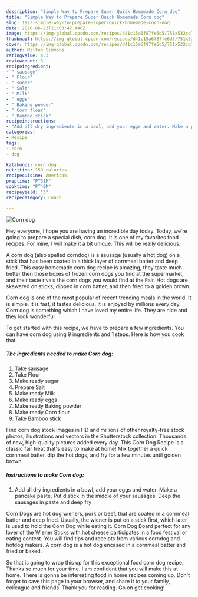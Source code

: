 ```yaml
---
description: "Simple Way to Prepare Super Quick Homemade Corn dog"
title: "Simple Way to Prepare Super Quick Homemade Corn dog"
slug: 1923-simple-way-to-prepare-super-quick-homemade-corn-dog
date: 2020-06-23T21:03:47.446Z
image: https://img-global.cpcdn.com/recipes/d41c15a6f87fe6d5/751x532cq70/corn-dog-recipe-main-photo.jpg
thumbnail: https://img-global.cpcdn.com/recipes/d41c15a6f87fe6d5/751x532cq70/corn-dog-recipe-main-photo.jpg
cover: https://img-global.cpcdn.com/recipes/d41c15a6f87fe6d5/751x532cq70/corn-dog-recipe-main-photo.jpg
author: Milton Simmons
ratingvalue: 4.3
reviewcount: 6
recipeingredient:
- " sausage"
- " Flour"
- " sugar"
- " Salt"
- " Milk"
- " eggs"
- " Baking powder"
- " Corn flour"
- " Bamboo stick"
recipeinstructions:
- "Add all dry ingredients in a bowl, add your eggs and water. Make a pancake paste. Put d stick in the middle of your sausages. Deep the sausages in paste and deep fry"
categories:
- Recipe
tags:
- corn
- dog

katakunci: corn dog 
nutrition: 159 calories
recipecuisine: American
preptime: "PT31M"
cooktime: "PT40M"
recipeyield: "3"
recipecategory: Lunch

---
```



![Corn dog](https://img-global.cpcdn.com/recipes/d41c15a6f87fe6d5/751x532cq70/corn-dog-recipe-main-photo.jpg)

Hey everyone, I hope you are having an incredible day today. Today, we're going to prepare a special dish, corn dog. It is one of my favorites food recipes. For mine, I will make it a bit unique. This will be really delicious.

A corn dog (also spelled corndog) is a sausage (usually a hot dog) on a stick that has been coated in a thick layer of cornmeal batter and deep fried. This easy homemade corn dog recipe is amazing, they taste much better then those boxes of frozen corn dogs you find at the supermarket, and their taste rivals the corn dogs you would find at the Fair. Hot dogs are skewered on sticks, dipped in corn batter, and then fried to a golden brown.

Corn dog is one of the most popular of recent trending meals in the world. It is simple, it is fast, it tastes delicious. It is enjoyed by millions every day. Corn dog is something which I have loved my entire life. They are nice and they look wonderful.


To get started with this recipe, we have to prepare a few ingredients. You can have corn dog using 9 ingredients and 1 steps. Here is how you cook that.

<!--inarticleads1-->

##### The ingredients needed to make Corn dog:

1. Take  sausage
1. Take  Flour
1. Make ready  sugar
1. Prepare  Salt
1. Make ready  Milk
1. Make ready  eggs
1. Make ready  Baking powder
1. Make ready  Corn flour
1. Take  Bamboo stick


Find corn dog stock images in HD and millions of other royalty-free stock photos, illustrations and vectors in the Shutterstock collection. Thousands of new, high-quality pictures added every day. This Corn Dog Recipe is a classic fair treat that&#39;s easy to make at home! Mix together a quick cornmeal batter, dip the hot dogs, and fry for a few minutes until golden brown. 

<!--inarticleads2-->

##### Instructions to make Corn dog:

1. Add all dry ingredients in a bowl, add your eggs and water. Make a pancake paste. Put d stick in the middle of your sausages. Deep the sausages in paste and deep fry


Corn Dogs are hot dog wieners, pork or beef, that are coated in a cornmeal batter and deep fried. Usually, the wiener is put on a stick first, which later is used to hold the Corn Dog while eating it. Corn Dog Board perfect for any lover of the Wiener Sticks with hot cheese participates in a food festival or eating contest. You will find tips and receipts from various corndog and hotdog makers. A corn dog is a hot dog encased in a cornmeal batter and fried or baked. 

So that is going to wrap this up for this exceptional food corn dog recipe. Thanks so much for your time. I am confident that you will make this at home. There is gonna be interesting food in home recipes coming up. Don't forget to save this page in your browser, and share it to your family, colleague and friends. Thank you for reading. Go on get cooking!
